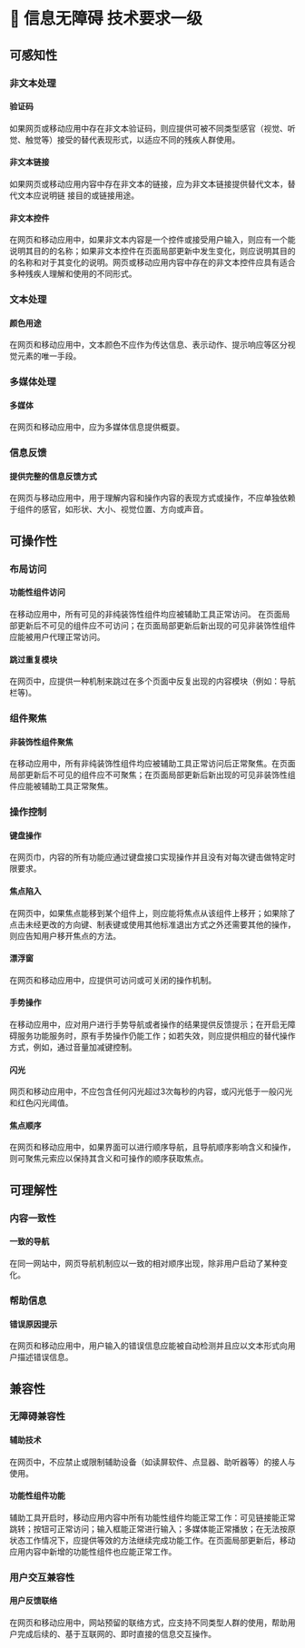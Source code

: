 #  信息无障碍 技术要求一级

## 可感知性

### 非文本处理

#### 验证码

如果网页或移动应用中存在非文本验证码，则应提供可被不同类型感官（视觉、听觉、触觉等）接受的替代表现形式，以适应不同的残疾人群使用。

#### 非文本链接

如果网页或移动应用内容中存在非文本的链接，应为非文本链接提供替代文本，替代文本应说明链 接目的或链接用途。

#### 非文本控件

在网页和移动应用中，如果非文本内容是一个控件或接受用户输入，则应有一个能说明其目的的名称；如果非文本控件在页面局部更新中发生变化，则应说明其目的的名称和对于其变化的说明。网页或移动应用内容中存在的非文本控件应具有适合多种残疾人理解和使用的不同形式。

### 文本处理

#### 颜色用途

在网页和移动应用中，文本颜色不应作为传达信息、表示动作、提示响应等区分视觉元素的唯一手段。

### 多媒体处理

#### 多媒体

在网页和移动应用中，应为多媒体信息提供概耍。

### 信息反馈

#### 提供完整的信息反馈方式

在网页与移动应用中，用于理解内容和操作内容的表现方式或操作，不应单独依赖于组件的感官，如形状、大小、视觉位置、方向或声音。

## 可操作性

### 布局访问

#### 功能性组件访问

在移动应用中，所有可见的非纯装饰性组件均应被辅助工具正常访问。 在页面局部更新后不可见的组件应不可访问；在页面局部更新后新出现的可见非装饰性组件应能被用户代理正常访问。

#### 跳过重复模块

在网页中，应提供一种机制来跳过在多个页面中反复出现的内容模块（例如：导航栏等)。

### 组件聚焦

#### 非装饰性组件聚焦

在移动应用中，所有非纯装饰性组件均应被辅助工具正常访问后正常聚焦。在页面局部更新后不可见的组件应不可聚焦；在页面局部更新后新出现的可见非装饰性组件应能被辅助工具正常聚焦。

### 操作控制

#### 键盘操作

在网页巾，内容的所有功能应通过键盘接口实现操作并且没有对每次键击做特定时限要求。

#### 焦点陷入

在网页中，如果焦点能移到某个组件上，则应能将焦点从该组件上移开；如果除了点击未经更改的方向键、制表键或使用其他标准退出方式之外还需要其他的操作，则应告知用户移开焦点的方法。

#### 漂浮窗

在网页和移动应用中，应提供可访问或可关闭的操作机制。

#### 手势操作

在移动应用中，应对用户进行手势导航或者操作的结果提供反馈提示；在开启无障碍服务功能服务时，原有手势操作仍能工作；如若失效，则应提供相应的替代操作方式，例如，通过音量加减键控制。

#### 闪光

网页和移动应用中，不应包含任何闪光超过3次每秒的内容，或闪光低于一般闪光和红色闪光阈值。

#### 焦点顺序

在网页和移动应用中，如果界面可以进行顺序导航，且导航顺序影响含义和操作，则可聚焦元索应以保持其含义和可操作的顺序获取焦点。

## 可理解性

### 内容一致性

#### 一致的导航

在同一网站中，网页导航机制应以一致的相对顺序出现，除非用户启动了某种变化。

### 帮助信息

#### 错误原因提示

在网页和移动应用中，用户输入的错误信息应能被自动检测并且应以文本形式向用户描述错误信息。

## 兼容性

### 无障碍兼容性

#### 辅助技术

在网页中，不应禁止或限制辅助设备（如读屏软件、点显器、助听器等）的接人与使用。

#### 功能性组件功能

辅助工具开启时，移动应用内容中所有功能性组件均能正常工作：可见链接能正常跳转；按钮可正常访问；输入框能正常进行输入；多媒体能正常播放；在无法按原状态工作情况下，应提供等效的方法继续完成功能工作。在页面局部更新后，移动应用内容中新增的功能性组件也应能正常工作。

### 用户交互兼容性

#### 用户反馈联络

在网页和移动应用中，网站预留的联络方式，应支持不同类型人群的使用，帮助用户完成后续的、基于互联网的、即时直接的信息交互操作。